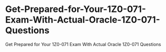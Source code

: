 # Get-Prepared-for-Your-1Z0-071-Exam-With-Actual-Oracle-1Z0-071-Questions
Get Prepared for Your 1Z0-071 Exam With Actual Oracle 1Z0-071 Questions
